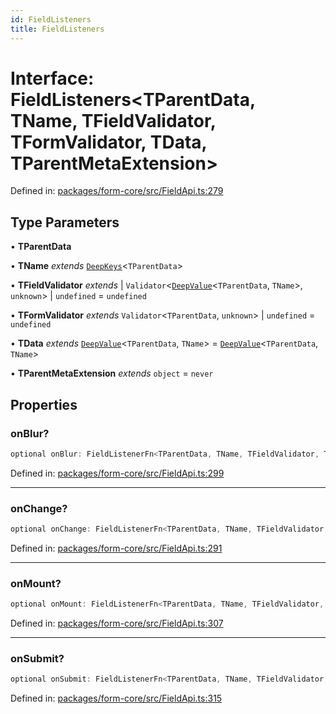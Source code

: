 ```yaml
---
id: FieldListeners
title: FieldListeners
---
```


# Interface: FieldListeners\<TParentData, TName, TFieldValidator, TFormValidator, TData, TParentMetaExtension\>

Defined in: [packages/form-core/src/FieldApi.ts:279](https://github.com/TanStack/form/blob/main/packages/form-core/src/FieldApi.ts#L279)

## Type Parameters

• **TParentData**

• **TName** *extends* [`DeepKeys`](../type-aliases/deepkeys.md)\<`TParentData`\>

• **TFieldValidator** *extends* 
  \| `Validator`\<[`DeepValue`](../type-aliases/deepvalue.md)\<`TParentData`, `TName`\>, `unknown`\>
  \| `undefined` = `undefined`

• **TFormValidator** *extends* `Validator`\<`TParentData`, `unknown`\> \| `undefined` = `undefined`

• **TData** *extends* [`DeepValue`](../type-aliases/deepvalue.md)\<`TParentData`, `TName`\> = [`DeepValue`](../type-aliases/deepvalue.md)\<`TParentData`, `TName`\>

• **TParentMetaExtension** *extends* `object` = `never`

## Properties

### onBlur?

```ts
optional onBlur: FieldListenerFn<TParentData, TName, TFieldValidator, TFormValidator, TData, TParentMetaExtension>;
```

Defined in: [packages/form-core/src/FieldApi.ts:299](https://github.com/TanStack/form/blob/main/packages/form-core/src/FieldApi.ts#L299)

***

### onChange?

```ts
optional onChange: FieldListenerFn<TParentData, TName, TFieldValidator, TFormValidator, TData, TParentMetaExtension>;
```

Defined in: [packages/form-core/src/FieldApi.ts:291](https://github.com/TanStack/form/blob/main/packages/form-core/src/FieldApi.ts#L291)

***

### onMount?

```ts
optional onMount: FieldListenerFn<TParentData, TName, TFieldValidator, TFormValidator, TData, TParentMetaExtension>;
```

Defined in: [packages/form-core/src/FieldApi.ts:307](https://github.com/TanStack/form/blob/main/packages/form-core/src/FieldApi.ts#L307)

***

### onSubmit?

```ts
optional onSubmit: FieldListenerFn<TParentData, TName, TFieldValidator, TFormValidator, TData, TParentMetaExtension>;
```

Defined in: [packages/form-core/src/FieldApi.ts:315](https://github.com/TanStack/form/blob/main/packages/form-core/src/FieldApi.ts#L315)
